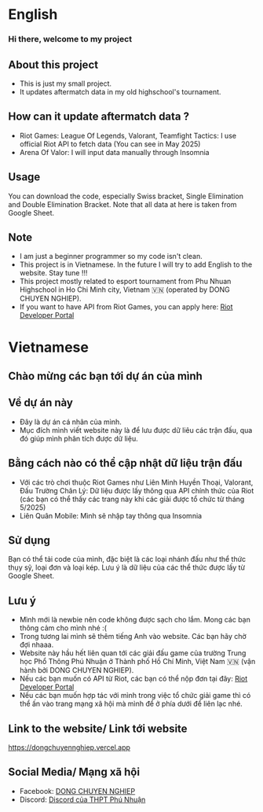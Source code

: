 # English
### Hi there, welcome to my project

## About this project
- This is just my small project.
- It updates aftermatch data in my old highschool's tournament.

## How can it update aftermatch data ?
- Riot Games: League Of Legends, Valorant, Teamfight Tactics: I use official Riot API to fetch data (You can see in May 2025)
- Arena Of Valor: I will input data manually through Insomnia

## Usage
You can download the code, especially Swiss bracket, Single Elimination and Double Elimination Bracket. Note that all data at here is taken from Google Sheet. 

## Note
- I am just a beginner programmer so my code isn't clean.
- This project is in Vietnamese. In the future I will try to add English to the website. Stay tune !!!
- This project mostly related to esport tournament from Phu Nhuan Highschool in Ho Chi Minh city, Vietnam 🇻🇳 (operated by DONG CHUYEN NGHIEP).
- If you want to have API from Riot Games, you can apply here: <a href="https://developer.riotgames.com/">Riot Developer Portal</a>

# Vietnamese
## Chào mừng các bạn tới dự án của mình

## Về dự án này
- Đây là dự án cá nhân của mình.
- Mục đích mình viết website này là để lưu được dữ liêu các trận đấu, qua đó giúp mình phân tích được dữ liệu.

## Bằng cách nào có thể cập nhật dữ liệu trận đấu
- Với các trò chơi thuộc Riot Games như Liên Minh Huyền Thoại, Valorant, Đấu Trường Chân Lý: Dữ liệu được lấy thông qua API chính thức của Riot (các bạn có thể thấy các trang này khi các giải được tổ chức từ tháng 5/2025)
- Liên Quân Mobile: Mình sẽ nhập tay thông qua Insomnia

## Sử dụng
Bạn có thể tải code của mình, đặc biệt là các loại nhánh đấu như thể thức thụy sỹ, loại đơn và loại kép. Lưu ý là dữ liệu của các thể thức được lấy từ Google Sheet.

## Lưu ý
- Mình mới là newbie nên code không được sạch cho lắm. Mong các bạn thông cảm cho mình nhé :(
- Trong tương lai mình sẽ thêm tiếng Anh vào website. Các bạn hãy chờ đợi nhaaa.
- Website này hầu hết liên quan tới các giải đấu game của trường Trung học Phổ Thông Phú Nhuận ở Thành phố Hồ Chí Minh, Việt Nam 🇻🇳 (vận hành bởi DONG CHUYEN NGHIEP).
- Nếu các bạn muốn có API từ Riot, các bạn có thể nộp đơn tại đây: <a href="https://developer.riotgames.com/">Riot Developer Portal</a>
- Nếu các bạn muốn hợp tác với mình trong việc tổ chức giải game thì có thể ấn vào trang mạng xã hội mà mình để ở phía dưới để liên lạc nhé.

## Link to the website/ Link tới website
<a href="https://dongchuyennghiep.vercel.app/">https://dongchuyennghiep.vercel.app</a>

## Social Media/ Mạng xã hội
- Facebook: <a href="https://www.facebook.com/dongchuyennghiep">DONG CHUYEN NGHIEP</a>
- Discord: <a href="https://discord.gg/RFAkWXdx">Discord của THPT Phú Nhuận</a>
